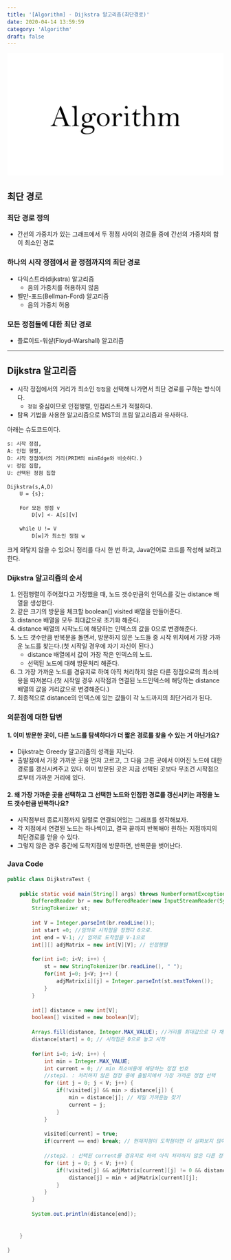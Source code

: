 ```yaml
---
title: '[Algorithm] - Dijkstra 알고리즘(최단경로)'
date: 2020-04-14 13:59:59
category: 'Algorithm'
draft: false
---
```


![img](./images/Thumbnail.png)

## 최단 경로

### 최단 경로 정의

- 간선의 가중치가 있는 그래프에서 두 정점 사이의 경로들 중에 간선의 가중치의 합이 최소인 경로

### 하나의 시작 정점에서 끝 정점까지의 최단 경로

- 다익스트라(dijkstra) 알고리즘
  - 음의 가중치를 허용하지 않음
- 벨만-포드(Bellman-Ford) 알고리즘
  - 음의 가중치 허용

### 모든 정점들에 대한 최단 경로

- 플로이드-워샬(Floyd-Warshall) 알고리즘

---

## Dijkstra 알고리즘

- 시작 정점에서의 거리가 최소인 `정점`을 선택해 나가면서 최단 경로를 구하는 방식이다.
  - `정점` 중심이므로 인접행렬, 인접리스트가 적절하다.
- 탐욕 기법을 사용한 알고리즘으로 MST의 프림 알고리즘과 유사하다.

아래는 슈도코드이다.

```
s: 시작 정점,
A: 인접 행렬,
D: 시작 정점에서의 거리(PRIM의 minEdge와 비슷하다.)
v: 정점 집합,
U: 선택된 정점 집합

Dijkstra(s,A,D)
    U = {s};

    For 모든 정점 v
        D[v] <- A[s][v]

    while U != V
        D[w]가 최소인 정점 w

```

크게 와닿지 않을 수 있으니 정리를 다시 한 번 하고,
Java언어로 코드를 작성해 보려고 한다.

### Dijkstra 알고리즘의 순서

1. 인접행렬이 주어졌다고 가정했을 때, 노드 갯수만큼의 인덱스를 갖는 distance 배열을 생성한다.
2. 같은 크기의 방문을 체크할 boolean[] visited 배열을 만들어준다.
3. distance 배열을 모두 최대값으로 초기화 해준다.
4. distance 배열의 시작노드에 해당하는 인덱스의 값을 0으로 변경해준다.
5. 노드 갯수만큼 반복문을 돌면서, 방문하지 않은 노드들 중 시작 위치에서 가장 가까운 노드를 찾는다.(첫 시작일 경우에 자기 자신이 된다.)
   - distance 배열에서 값이 가장 작은 인덱스의 노드.
   - 선택된 노드에 대해 방문처리 해준다.
6. 그 가장 가까운 노드를 경유지로 하여 아직 처리하지 않은 다른 정점으로의 최소비용을 따져본다.(첫 시작일 경우 시작점과 연결된 노드인덱스에 해당하는 distance배열의 값을 거리값으로 변경해준다.)
7. 최종적으로 distance의 인덱스에 있는 값들이 각 노드까지의 최단거리가 된다.

### 의문점에 대한 답변

#### 1. 이미 방문한 곳이, 다른 노드를 탐색하다가 더 짧은 경로를 찾을 수 있는 거 아닌가요?

- Dijkstra는 Greedy 알고리즘의 성격을 지닌다.
- 출발점에서 가장 가까운 곳을 먼저 고르고, 그 다음 고른 곳에서 이어진 노드에 대한 경로를 갱신시켜주고 있다. 이미 방문된 곳은 지금 선택된 곳보다 무조건 시작점으로부터 가까운 거리에 있다.

#### 2. 왜 가장 가까운 곳을 선택하고 그 선택한 노드와 인접한 경로를 갱신시키는 과정을 노드 갯수만큼 반복하나요?

- 시작점부터 종료지점까지 일렬로 연결되어있는 그래프를 생각해보자.
- 각 지점에서 연결된 노드는 하나씩이고, 결국 끝까지 반복해야 원하는 지점까지의 최단경로를 얻을 수 있다.
- 그렇지 않은 경우 중간에 도착지점에 방문하면, 반복문을 벗어난다.

### Java Code

```Java
public class DijkstraTest {

	public static void main(String[] args) throws NumberFormatException, IOException {
		BufferedReader br = new BufferedReader(new InputStreamReader(System.in));
		StringTokenizer st;

		int V = Integer.parseInt(br.readLine());
		int start =0; //임의로 시작점을 정했다 0으로.
		int end = V-1; // 임의로 도착점을 V-1으로
		int[][] adjMatrix = new int[V][V]; // 인접행렬

		for(int i=0; i<V; i++) {
			st = new StringTokenizer(br.readLine(), " ");
			for(int j=0; j<V; j++) {
				adjMatrix[i][j] = Integer.parseInt(st.nextToken());
			}
		}

		int[] distance = new int[V];
		boolean[] visited = new boolean[V];

		Arrays.fill(distance, Integer.MAX_VALUE); //거리를 최대값으로 다 채움
		distance[start] = 0; // 시작점은 0으로 놓고 시작

		for(int i=0; i<V; i++) {
			int min = Integer.MAX_VALUE;
			int current = 0; // min 최소비용에 해당하는 정점 번호
			//step1. : 처리하지 않은 점정 중에 출발지에서 가장 가까운 정점 선택
			for (int j = 0; j < V; j++) {
				if(!visited[j] && min > distance[j]) {
					min = distance[j]; // 제일 가까운놈 찾기
					current = j;
				}
			}

			visited[current] = true;
			if(current == end) break; // 현재지점이 도착점이면 더 살펴보지 않아도 된다.

			//step2. : 선택된 current를 경유지로 하여 아직 처리하지 않은 다른 정점으로의 최소비용 따져본다.
			for (int j = 0; j < V; j++) {
				if(!visited[j] && adjMatrix[current][j] != 0 && distance[j] > min + adjMatrix[current][j]) {
					distance[j] = min + adjMatrix[current][j];
				}
			}
		}

		System.out.println(distance[end]);


	}

}
```
